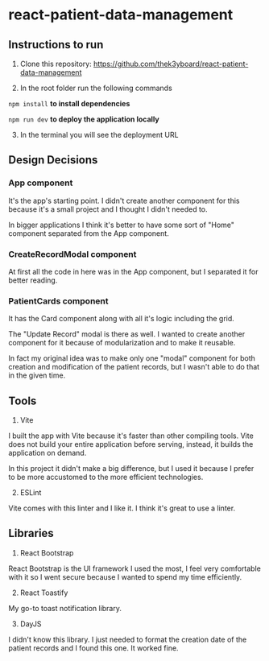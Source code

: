 # react-patient-data-management

## Instructions to run

1. Clone this repository: https://github.com/thek3yboard/react-patient-data-management

2. In the root folder run the following commands

`npm install` **to install dependencies**

`npm run dev` **to deploy the application locally**

3. In the terminal you will see the deployment URL

## Design Decisions

### App component

It's the app's starting point. I didn't create another component for this because it's a small project and I thought I didn't needed to.

In bigger applications I think it's better to have some sort of "Home" component separated from the App component.

### CreateRecordModal component

At first all the code in here was in the App component, but I separated it for better reading.

### PatientCards component

It has the Card component along with all it's logic including the grid.

The "Update Record" modal is there as well. I wanted to create another component for it because of modularization and to make it reusable.

In fact my original idea was to make only one "modal" component for both creation and modification of the patient records, but I wasn't able to do that in the given time.

## Tools

1. Vite

I built the app with Vite because it's faster than other compiling tools. Vite does not build your entire application before serving, instead, it builds the application on demand.

In this project it didn't make a big difference, but I used it because I prefer to be more accustomed to the more efficient technologies.

2. ESLint

Vite comes with this linter and I like it. I think it's great to use a linter.

## Libraries

1. React Bootstrap

React Bootstrap is the UI framework I used the most, I feel very comfortable with it so I went secure because I wanted to spend my time efficiently.

2. React Toastify

My go-to toast notification library.

3. DayJS

I didn't know this library. I just needed to format the creation date of the patient records and I found this one. It worked fine.